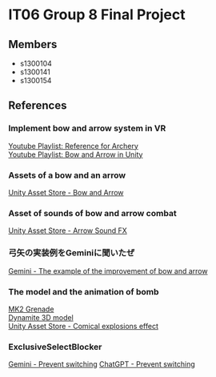 # IT06 Group 8 Final Project  
## Members  
* s1300104
* s1300141
* s1300154
## References
### Implement bow and arrow system in VR
[Youtube Playlist: Reference for Archery](https://youtube.com/playlist?list=PLZtsyUFIPoUs07PEZGQ9psxL8dMzg9EfJ&si=JrGW6MSEP3JawHBK)<br>
[Youtube Playlist: Bow and Arrow in Unity](https://youtube.com/playlist?list=PL_-vdmZwTyghW3lrgD7YXvh9GKt843BS8&si=CAQvfh9lFgcRmytD)
### Assets of a bow and an arrow  
[Unity Asset Store - Bow and Arrow](https://assetstore.unity.com/packages/3d/props/weapons/free-pack-of-medieval-weapons-136607#description) 
### Asset of sounds of bow and arrow combat
[Unity Asset Store - Arrow Sound FX](https://assetstore.unity.com/packages/audio/sound-fx/medieval-archery-combat-crossbow-bow-and-arrow-sounds-265841#content)
### 弓矢の実装例をGeminiに聞いたぜ
[Gemini - The example of the improvement of bow and arrow](https://g.co/gemini/share/955d7344f124)
### The model and the animation of bomb
[MK2 Grenade](https://sketchfab.com/3d-models/mk2-grenade-598a4d6c394b41898f653c118cf417c6)<br>
[Dynamite 3D model](https://sketchfab.com/3d-models/dynamite-low-poly-b4bc8c5bcf06468e81dc091bca646838)<br>
[Unity Asset Store - Comical explosions effect](https://assetstore.unity.com/packages/vfx/particles/fire-explosions/comic-explosion-effect-317348)
### ExclusiveSelectBlocker
[Gemini - Prevent switching](https://g.co/gemini/share/c635f8e2b6e2)
[ChatGPT - Prevent switching]([https://g.co/gemini/share/c635f8e2b6e2](https://chatgpt.com/share/683bfe46-f2cc-8011-b18e-6ecad144dc60))
